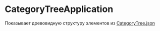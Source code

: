 CategoryTreeApplication
====================

Показывает древовидную структуру элементов из [CategoryTree.json](https://github.com/DanAnastasyev/CategoryTreeApplication/blob/master/app/src/androidTest/CategoryTree.json)